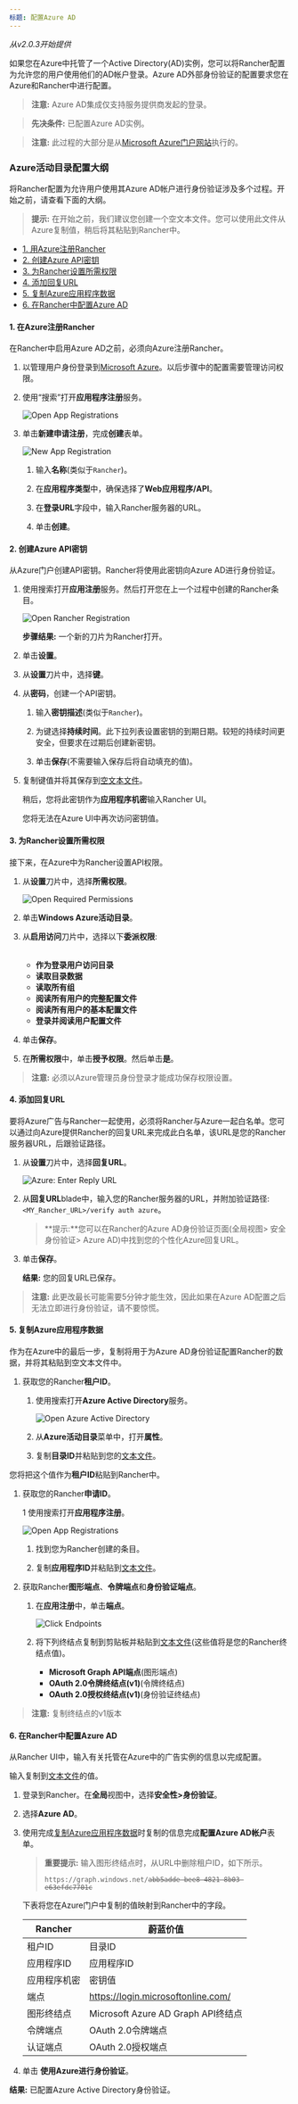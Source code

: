```yaml
---
标题: 配置Azure AD
---
```


_从v2.0.3开始提供_

如果您在Azure中托管了一个Active Directory(AD)实例，您可以将Rancher配置为允许您的用户使用他们的AD帐户登录。Azure AD外部身份验证的配置要求您在Azure和Rancher中进行配置。

> **注意:** Azure AD集成仅支持服务提供商发起的登录。

> **先决条件:** 已配置Azure AD实例。

> **注意:** 此过程的大部分是从[Microsoft Azure门户网站](https://portal.azure.com/)执行的。

### Azure活动目录配置大纲

将Rancher配置为允许用户使用其Azure AD帐户进行身份验证涉及多个过程。开始之前，请查看下面的大纲。

<a id=“tip”></a>

> **提示:** 在开始之前，我们建议您创建一个空文本文件。您可以使用此文件从Azure复制值，稍后将其粘贴到Rancher中。

<!-- TOC -->

- [1. 用Azure注册Rancher](#1-register-rancher-with-azure)
- [2. 创建Azure API密钥](#2-create-an-azure-api-key)
- [3. 为Rancher设置所需权限](#3-set-required-permissions-for-rancher)
- [4. 添加回复URL](#4-add-a-reply-url)
- [5. 复制Azure应用程序数据](#5-copy-azure-application-data)
- [6. 在Rancher中配置Azure AD](#6-configure-azure-ad-in-rancher)

<!-- /TOC -->

#### 1. 在Azure注册Rancher

在Rancher中启用Azure AD之前，必须向Azure注册Rancher。

1. 以管理用户身份登录到[Microsoft Azure](https://portal.azure.com/)。以后步骤中的配置需要管理访问权限。

1. 使用“搜索”打开**应用程序注册**服务。

   ![Open App Registrations](/img/rancher/search-app-registrations.png)

1. 单击**新建申请注册**，完成**创建**表单。

   ![New App Registration](/img/rancher/new-app-registration.png)

   1. 输入**名称**(类似于`Rancher`)。

   1. 在**应用程序类型**中，确保选择了**Web应用程序/API**。

   1. 在**登录URL**字段中，输入Rancher服务器的URL。

   1. 单击**创建**。

#### 2. 创建Azure API密钥

从Azure门户创建API密钥。Rancher将使用此密钥向Azure AD进行身份验证。

1. 使用搜索打开**应用注册**服务。然后打开您在上一个过程中创建的Rancher条目。

   ![Open Rancher Registration](/img/rancher/open-rancher-app.png)

   **步骤结果:** 一个新的刀片为Rancher打开。

1. 单击**设置**。

1. 从**设置**刀片中，选择**键**。

1. 从**密码**，创建一个API密钥。

   1. 输入**密钥描述**(类似于`Rancher`)。
   
   1. 为键选择**持续时间**。此下拉列表设置密钥的到期日期。较短的持续时间更安全，但要求在过期后创建新密钥。
   
   1. 单击**保存**(不需要输入保存后将自动填充的值)。
   
   <a id=“秘密”></a>

1. 复制键值并将其保存到[空文本文件](#提示)。

   稍后，您将此密钥作为**应用程序机密**输入Rancher UI。

   您将无法在Azure UI中再次访问密钥值。

#### 3. 为Rancher设置所需权限

接下来，在Azure中为Rancher设置API权限。

1. 从**设置**刀片中，选择**所需权限**。

   ![Open Required Permissions](/img/rancher/select-required-permissions.png)

1. 单击**Windows Azure活动目录**。

1. 从**启用访问**刀片中，选择以下**委派权限**:
   <br/>
   <br/>
   
   - **作为登录用户访问目录**
   - **读取目录数据**
   - **读取所有组**
   - **阅读所有用户的完整配置文件**
   - **阅读所有用户的基本配置文件**
   - **登录并阅读用户配置文件**

1. 单击**保存**。

1. 在**所需权限**中，单击**授予权限**。然后单击**是**。

> **注意:** 必须以Azure管理员身份登录才能成功保存权限设置。

#### 4. 添加回复URL

要将Azure广告与Rancher一起使用，必须将Rancher与Azure一起白名单。您可以通过向Azure提供Rancher的回复URL来完成此白名单，该URL是您的Rancher服务器URL，后跟验证路径。

1. 从**设置**刀片中，选择**回复URL**。

   ![Azure: Enter Reply URL](/img/rancher/enter-azure-reply-url.png)

1. 从**回复URL**blade中，输入您的Rancher服务器的URL，并附加验证路径:`<MY_Rancher_URL>/verify auth azure`。

   > **提示:**您可以在Rancher的Azure AD身份验证页面(全局视图> 安全身份验证> Azure AD)中找到您的个性化Azure回复URL。

1. 单击**保存**。

   **结果:** 您的回复URL已保存。

> **注意:** 此更改最长可能需要5分钟才能生效，因此如果在Azure AD配置之后无法立即进行身份验证，请不要惊慌。

#### 5. 复制Azure应用程序数据

作为在Azure中的最后一步，复制将用于为Azure AD身份验证配置Rancher的数据，并将其粘贴到空文本文件中。
1. 获取您的Rancher**租户ID**。

   1. 使用搜索打开**Azure Active Directory**服务。

      ![Open Azure Active Directory](/img/rancher/search-azure-ad.png)

   1. 从**Azure活动目录**菜单中，打开**属性**。

   1. 复制**目录ID**并粘贴到您的[文本文件](#提示)。

您将把这个值作为**租户ID**粘贴到Rancher中。

1. 获取您的Rancher**申请ID**。

   1 使用搜索打开**应用程序注册**。

      ![Open App Registrations](/img/rancher/search-app-registrations.png)

   1. 找到您为Rancher创建的条目。

   1. 复制**应用程序ID**并粘贴到[文本文件](#提示)。

1. 获取Rancher**图形端点**、**令牌端点**和**身份验证端点**。

   1. 在**应用注册**中，单击**端点**。

      ![Click Endpoints](/img/rancher/click-endpoints.png)

   2. 将下列终结点复制到剪贴板并粘贴到[文本文件](#tip)(这些值将是您的Rancher终结点值)。

      - **Microsoft Graph API端点**(图形端点)
      - **OAuth 2.0令牌终结点(v1)**(令牌终结点)
      - **OAuth 2.0授权终结点(v1)**(身份验证终结点)

> **注意:** 复制终结点的v1版本

#### 6. 在Rancher中配置Azure AD

从Rancher UI中，输入有关托管在Azure中的广告实例的信息以完成配置。

输入复制到[文本文件](#tip)的值。

1. 登录到Rancher。在**全局**视图中，选择**安全性>身份验证**。

1. 选择**Azure AD**。

1. 使用完成[复制Azure应用程序数据](#5-Copy-Azure-Application-Data)时复制的信息完成**配置Azure AD帐户**表单。

   > **重要提示:** 输入图形终结点时，从URL中删除租户ID，如下所示。
   >
   > <code>http<span>s://g</span>raph.windows.net/<del>abb5adde-bee8-4821-8b03-e63efdc7701c</del></code>
   
   下表将您在Azure门户中复制的值映射到Rancher中的字段。
   
   | Rancher | 蔚蓝价值 |
   | ------------------ | ------------------------------------- |
   | 租户ID  | 目录ID |
   | 应用程序ID  | 应用程序ID |
   | 应用程序机密 | 密钥值 |
   | 端点 |  https://login.microsoftonline.com/ |
   | 图形终结点 |  Microsoft Azure AD Graph API终结点 |
   | 令牌端点 |  OAuth 2.0令牌端点 |
   | 认证端点 |  OAuth 2.0授权端点 |

1. 单击 **使用Azure进行身份验证**。

**结果:** 已配置Azure Active Directory身份验证。